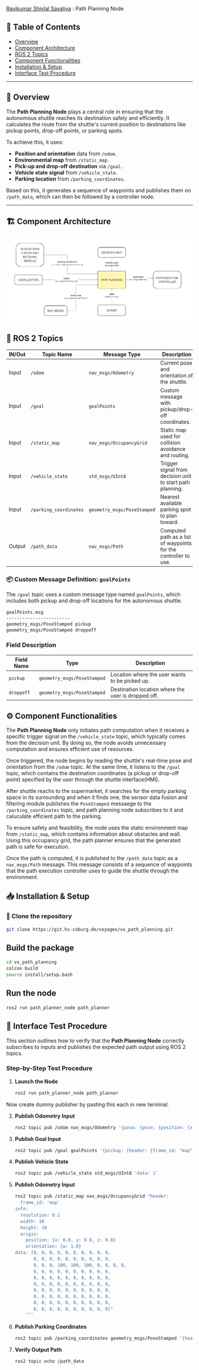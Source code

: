 [Ravikumar Shivlal Savaliya](https://git.hs-coburg.de/ravisavaliya) : Path Planning Node


## 📌 Table of Contents
- [Overview](#-overview)
- [Component Architecture](#-component-architecture)
- [ROS 2 Topics](#-ros-2-topics)
- [Component Functionalities](#️-component-functionalities)
- [Installation & Setup](#-installation--setup)
- [Interface Test Procedure](#-interface-test-procedure)

---

## 📖 Overview

The **Path Planning Node** plays a central role in ensuring that the autonomous shuttle reaches its destination safely and efficiently. It calculates the route from the shuttle's current position to destinations like pickup points, drop-off points, or parking spots.

To achieve this, it uses:
- **Position and orientation** data from `/odom`.
- **Environmental map** from `/static_map`.
- **Pick-up and drop-off destination** via `/goal`.
- **Vehicle state signal** from `/vehicle_state`.
- **Parking location** from `/parking_coordinates`.

Based on this, it generates a sequence of waypoints and publishes them on `/path_data`, which can then be followed by a controller node.

---

## 🏗️ Component Architecture

![Path Planning](resource/path%20planning.png)


## 🔌 ROS 2 Topics

| IN/Out | Topic Name             | Message Type                | Description                                                     |
|--------|------------------------|-----------------------------|-----------------------------------------------------------------|
| Input  | `/odom`                | `nav_msgs/Odometry`         | Current pose and orientation of the shuttle.                    |
| Input  | `/goal`                | `goalPoints`                | Custom message with pickup/drop-off coordinates.                |
| Input  | `/static_map`          | `nav_msgs/OccupancyGrid`    | Static map used for collision avoidance and routing.            |
| Input  | `/vehicle_state`       | `std_msgs/UInt8`            | Trigger signal from decision unit to start path planning.       |
| Input  | `/parking_coordinates` | `geometry_msgs/PoseStamped` | Nearest available parking spot to plan toward.                  |
| Output | `/path_data`           | `nav_msgs/Path`             | Computed path as a list of waypoints for the controller to use. |

### 📦 Custom Message Definition: `goalPoints`

The `/goal` topic uses a custom message type named `goalPoints`, which includes both pickup and drop-off locations for the autonomous shuttle.

```text
goalPoints.msg
------------------------
geometry_msgs/PoseStamped pickup
geometry_msgs/PoseStamped droppoff
```

### Field Description

| Field Name | Type                        | Description                                         |
| ---------- | --------------------------- | --------------------------------------------------- |
| `pickup`   | `geometry_msgs/PoseStamped` | Location where the user wants to be picked up.      |
| `droppoff` | `geometry_msgs/PoseStamped` | Destination location where the user is dropped off. |



## ⚙️ Component Functionalities

The **Path Planning Node** only initiates path computation when it receives a specific trigger signal on the `/vehicle_state` topic, which typically comes from the decision unit. By doing so, the node avoids unnecessary computation and ensures efficient use of resources.

Once triggered, the node begins by reading the shuttle's real-time pose and orientation from the `/odom` topic. At the same time, it listens to the `/goal` topic, which contains the destination coordinates (a pickup or drop-off point) specified by the user through the shuttle interface(HMI).

After shuttle reachs to the supermarket, it searches for the empty parking space in its surrounding and when it finds one, the sensor data fusion and filtering module publishes the `PoseStamped` messaege to the `/parking_coordinates` topic, and path planning node subscribes to it and caluculate efficient path to the parking. 

To ensure safety and feasibility, the node uses the static environment map from `/static_map`, which contains information about obstacles and wall. Using this occupancy grid, the path planner ensures that the generated path is safe for execution.

Once the path is computed, it is published to the `/path_data` topic as a `nav_msgs/Path` message. This message consists of a sequence of waypoints that the path execution controller uses to guide the shuttle through the environment.


## 📥 Installation & Setup

### 🔧 Clone the repository

```bash
git clone https://git.hs-coburg.de/voyagex/vx_path_planning.git
```

##  Build the package
```bash
cd vx_path_planning
colcon build
source install/setup.bash

```

 ## Run the node
```bash
ros2 run path_planner_node path_planner
```

 ## 🧪 Interface Test Procedure

This section outlines how to verify that the **Path Planning Node** correctly subscribes to inputs and publishes the expected path output using ROS 2 topics.


### Step-by-Step Test Procedure

1. **Launch the Node**
   ```bash
   ros2 run path_planner_node path_planner
   ```
Now create dummy publisher by pasting this each in new terminal.

2. **Publish Odometry Input**
   ```bash
   ros2 topic pub /odom nav_msgs/Odometry '{pose: {pose: {position: {x: 0.0, y: 0.0, z: 0.0}, orientation: {w: 1.0}}}}'
   ```
3. **Publish Goal Input**
   ```bash
   ros2 topic pub /goal goalPoints '{pickup: {header: {frame_id: "map"}, pose: {position: {x: 1.0, y: 1.0}, orientation: {w: 1.0}}}, droppoff: {header: {frame_id: "map"}, pose: {position: {x: 5.0, y: 5.0}, orientation: {w: 1.0}}}}'
   ```
4. **Publish Vehicle State**
   ```bash
   ros2 topic pub /vehicle_state std_msgs/UInt8 'data: 1'
   ```
5. **Publish Odometry Input**
   ```bash
   ros2 topic pub /static_map nav_msgs/OccupancyGrid "header:
     frame_id: 'map'
   info:
     resolution: 0.1
     width: 10
     height: 10
     origin:
       position: {x: 0.0, y: 0.0, z: 0.0}
       orientation: {w: 1.0}
   data: [0, 0, 0, 0, 0, 0, 0, 0, 0, 0,
          0, 0, 0, 0, 0, 0, 0, 0, 0, 0,
          0, 0, 0, 100, 100, 100, 0, 0, 0, 0,
          0, 0, 0, 0, 0, 0, 0, 0, 0, 0,
          0, 0, 0, 0, 0, 0, 0, 0, 0, 0,
          0, 0, 0, 0, 0, 0, 0, 0, 0, 0,
          0, 0, 0, 0, 0, 0, 0, 0, 0, 0,
          0, 0, 0, 0, 0, 0, 0, 0, 0, 0,
          0, 0, 0, 0, 0, 0, 0, 0, 0, 0,
          0, 0, 0, 0, 0, 0, 0, 0, 0, 0]"
       ```
6. **Publish Parking Coordinates**
   ```bash
   ros2 topic pub /parking_coordinates geometry_msgs/PoseStamped '{header: {frame_id: "map"}, pose: {position: {x: 2.0, y: 2.0}, orientation: {w: 1.0}}}'
   ```
7. **Verify Output Path**
   ```bash
   ros2 topic echo /path_data
   ```
